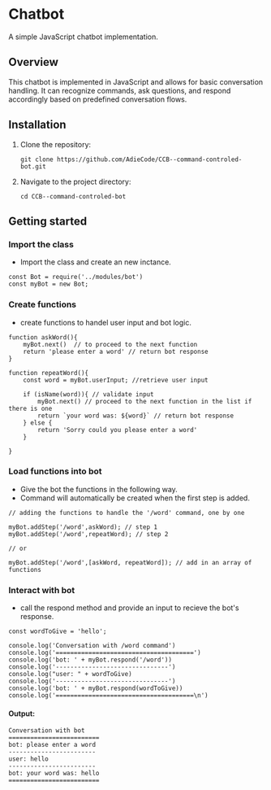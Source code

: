 # Chatbot

A simple JavaScript chatbot implementation.

## Overview

This chatbot is implemented in JavaScript and allows for basic conversation handling. It can recognize commands, ask questions, and respond accordingly based on predefined conversation flows.

## Installation

1. Clone the repository:

   ```
   git clone https://github.com/AdieCode/CCB--command-controled-bot.git
   ```

2. Navigate to the project directory:

   ```
   cd CCB--command-controled-bot
   ```

## Getting started

### Import the class
+ Import the class and create an new inctance.

```
const Bot = require('../modules/bot')
const myBot = new Bot;
```

### Create functions
+ create functions to handel user input and bot logic.

```
function askWord(){
    myBot.next()  // to proceed to the next function
    return 'please enter a word' // return bot response
}

function repeatWord(){
    const word = myBot.userInput; //retrieve user input 

    if (isName(word)){ // validate input
        myBot.next() // proceed to the next function in the list if there is one
        return `your word was: ${word}` // return bot response
    } else {
        return 'Sorry could you please enter a word'
    }

}
```

### Load functions into bot
+ Give the bot the functions in the following way. 
+ Command will automatically be created when the first step is added.

```
// adding the functions to handle the '/word' command, one by one

myBot.addStep('/word',askWord); // step 1
myBot.addStep('/word',repeatWord); // step 2

// or 

myBot.addStep('/word',[askWord, repeatWord]); // add in an array of functions

```

### Interact with bot
+ call the respond method and provide an input to recieve the bot's response.

```
const wordToGive = 'hello';

console.log('Conversation with /word command')
console.log('======================================')
console.log('bot: ' + myBot.respond('/word'))
console.log('-------------------------------')
console.log("user: " + wordToGive)
console.log('-------------------------------')
console.log('bot: ' + myBot.respond(wordToGive))
console.log('======================================\n')
```

#### Output:
```
Conversation with bot
=========================
bot: please enter a word
------------------------
user: hello
------------------------
bot: your word was: hello
=========================
```
